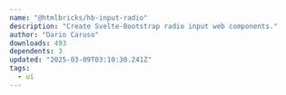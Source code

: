 ```yaml
---
name: "@htmlbricks/hb-input-radio"
description: "Create Svelte-Bootstrap radio input web components."
author: "Dario Caruso"
downloads: 493
dependents: 3
updated: "2025-03-09T03:10:30.241Z"
tags: 
  - ui
---
```


